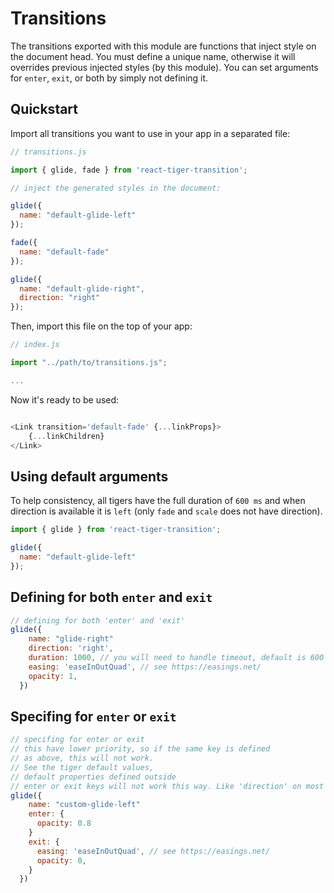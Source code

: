 # Transitions

The transitions exported with this module are functions that inject style on the document head. You must define a unique name, otherwise it will overrides previous injected styles (by this module). You can set arguments for `enter`, `exit`, or both by simply not defining it.

## Quickstart

Import all transitions you want to use in your app in a separated file:

```javascript
// transitions.js

import { glide, fade } from 'react-tiger-transition';

// inject the generated styles in the document:

glide({
  name: "default-glide-left"
});

fade({
  name: "default-fade"
});

glide({
  name: "default-glide-right",
  direction: "right"
});
```

Then, import this file on the top of your app:

```javascript
// index.js

import "../path/to/transitions.js";

...

```

Now it's ready to be used:

```javascript

<Link transition='default-fade' {...linkProps}>
    {...linkChildren}
</Link>

```

## Using default arguments

To help consistency, all tigers have the full duration of `600 ms` and when direction is available it is `left` (only `fade` and `scale` does not have direction).

```javascript
import { glide } from 'react-tiger-transition';

glide({
  name: "default-glide-left"
});
```

## Defining for both `enter` and `exit`

```javascript
// defining for both 'enter' and 'exit'
glide({
    name: "glide-right"
    direction: 'right',
    duration: 1000, // you will need to handle timeout, default is 600 ms
    easing: 'easeInOutQuad', // see https://easings.net/
    opacity: 1,
  })
```

## Specifing for `enter` or `exit`

```javascript
// specifing for enter or exit
// this have lower priority, so if the same key is defined
// as above, this will not work.
// See the tiger default values,
// default properties defined outside
// enter or exit keys will not work this way. Like 'direction' on most tigers.
glide({
    name: "custom-glide-left"
    enter: {
      opacity: 0.8
    }
    exit: {
      easing: 'easeInOutQuad', // see https://easings.net/
      opacity: 0,
    }
  })
```
